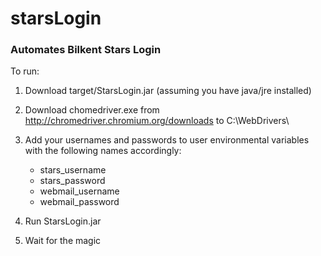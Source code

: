 # starsLogin
### Automates Bilkent Stars Login

To run:
1. Download target/StarsLogin.jar (assuming you have java/jre installed)
2. Download chomedriver.exe from http://chromedriver.chromium.org/downloads to C:\WebDrivers\
3. Add your usernames and passwords to user environmental variables with the following names accordingly:
   - stars_username
   - stars_password
   - webmail_username
   - webmail_password

4. Run StarsLogin.jar
5. Wait for the magic

